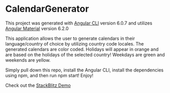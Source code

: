 # CalendarGenerator

This project was generated with [Angular CLI](https://github.com/angular/angular-cli) version 6.0.7 and utilizes [Angular Material](https://github.com/angular/material2) version 6.2.0

This application allows the user to generate calendars in their language/country of choice by utilizing country code locales. The generated calendars are color coded. Holidays will appear in orange and are based on the holidays of the selected country! Weekdays are green and weekends are yellow. 

Simply pull down this repo, install the Angular CLI, install the dependencies using npm, and then run npm start! Enjoy!

Check out the [StackBlitz Demo](https://yqniazbw.github.stackblitz.io)


